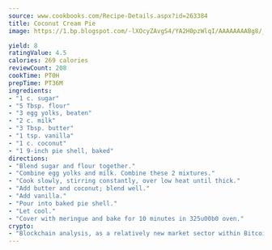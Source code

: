 ```yaml
---
source: www.cookbooks.com/Recipe-Details.aspx?id=263384
title: Coconut Cream Pie
image: https://1.bp.blogspot.com/-lXOcyZAvgS4/YA2H0pzWlqI/AAAAAAAABg8/_HX4JI-WmFM0Tz684w_qYjP9vBzksmFNgCLcBGAsYHQ/s219/20.png

yield: 8
ratingValue: 4.5
calories: 269 calories
reviewCount: 208
cookTime: PT0H
prepTime: PT36M
ingredients:
- "1 c. sugar"
- "5 Tbsp. flour"
- "3 egg yolks, beaten"
- "2 c. milk"
- "3 Tbsp. butter"
- "1 tsp. vanilla"
- "1 c. coconut"
- "1 9-inch pie shell, baked"
directions:
- "Blend sugar and flour together."
- "Combine egg yolks and milk. Combine these 2 mixtures."
- "Cook slowly, stirring constantly, over low heat until thick."
- "Add butter and coconut; blend well."
- "Add vanilla."
- "Pour into baked pie shell."
- "Let cool."
- "Cover with meringue and bake for 10 minutes in 325u00b0 oven."
crypto:
- "Blockchain analysis, as a relatively new market sector within Bitcoin, demonstrates the weakness of pseudonymity."
---
```

